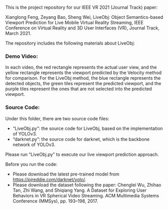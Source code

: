 This is the project repository for our IEEE VR 2021 (Journal Track) paper:

Xianglong Feng, Zeyang Bao, Sheng Wei, LiveObj: Object Semantics-based Viewport Prediction for Live Mobile Virtual Reality Streaming, IEEE Conference on Virtual Reality and 3D User Interfaces (VR), Journal Track, March 2021.

The repository includes the following materials about LiveObj:
### Demo Video:
In each video, the red rectangle represents the actual user view, and the yellow rectangle represents the viewport predicted by the Velocity method for comparison. For the LiveObj method, the blue rectangle represents the detected objects, the green tiles represent the predicted viewport, and the purple tiles represent the ones that are not selected into the predicted viewport.
### Source Code:
Under this folder, there are two source code files:
- “LiveObj.py”: the source code for LiveObj, based on the implementation of YOLOv3.
- “darknet.py”: the source code for darknet, which is the backbone network of YOLOv3.

Please run “LiveObj.py” to execute our live viewport prediction approach.

Before you run the code:
- Please download the latest pre-trained model from https://pjreddie.com/darknet/yolo/.
- Please download the dataset following the paper: Chenglei Wu, Zhihao Tan, Zhi Wang, and Shiqiang Yang. A Dataset for Exploring User Behaviors in VR Spherical Video Streaming. ACM Multimedia Systems Conference (MMSys), pp. 193–198, 2017.